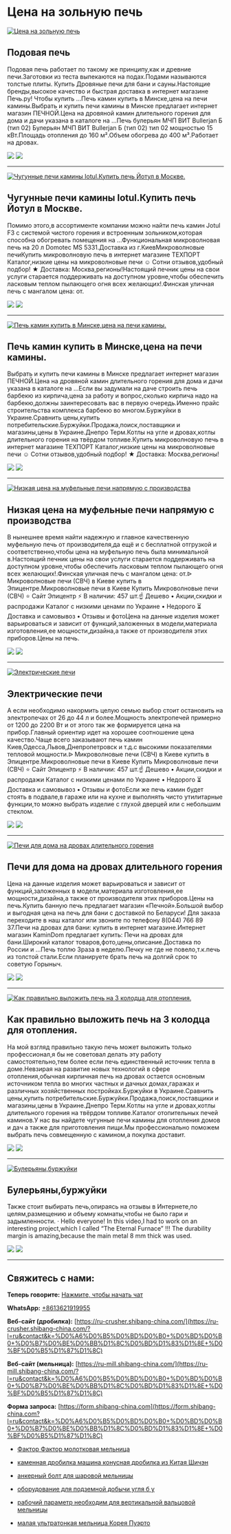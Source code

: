 # Цена на зольную печь

<a href="https://swt.shibang-china.com/?l=ru&img&k=%D0%A6%D0%B5%D0%BD%D0%B0+%D0%BD%D0%B0+%D0%B7%D0%BE%D0%BB%D1%8C%D0%BD%D1%83%D1%8E+%D0%BF%D0%B5%D1%87%D1%8C" target="_blank">![Цена на зольную печь](http://static.shibang-china.com/all-800x300/1493.jpg)</a>

## Подовая печь
Подовая печь работает по такому же принципу,как и древние печи.Заготовки из теста выпекаются на подах.Подами называются толстые плиты.️ Купить Дровяные печи для бани и сауны.Настоящие бренды,высокое качество и быстрая доставка в интернет магазине Печь.ру! Чтобы купить …Печь камин купить в Минске,цена на печи камины.Выбрать и купить печи камины в Минске предлагает интернет магазин ПЕЧНОЙ.Цена на дровяной камин длительного горения для дома и дачи указана в каталоге на …Печь булерьян МЧП ВИТ Bullerjan Б (тип 02) Булерьян МЧП ВИТ Bullerjan Б (тип 02) тип 02 мощностью 15 кВт.Площадь отопления до 160 м&#178;.Объем обогрева до 400 м&#179;.Работает на дровах.


<a href="https://whatsapp.shibangsoft.com/WhatsApp.php" target="_blank" title="WhatsApp">![](http://static.shibang-china.com/icon/whatsapp.png)</a> <a href="https://swt.shibang-china.com/?l=ru&icon&k=%D0%A6%D0%B5%D0%BD%D0%B0+%D0%BD%D0%B0+%D0%B7%D0%BE%D0%BB%D1%8C%D0%BD%D1%83%D1%8E+%D0%BF%D0%B5%D1%87%D1%8C" target="_blank">![](http://static.shibang-china.com/icon/chat-ru.png)</a>

---

<a href="https://swt.shibang-china.com/?l=ru&img&k=%D0%A6%D0%B5%D0%BD%D0%B0+%D0%BD%D0%B0+%D0%B7%D0%BE%D0%BB%D1%8C%D0%BD%D1%83%D1%8E+%D0%BF%D0%B5%D1%87%D1%8C" target="_blank">![Чугунные печи камины Iotul.Купить печь Йотул в Москве.](http://static.shibang-china.com/all-800x300/787.jpg)</a>

## Чугунные печи камины Iotul.Купить печь Йотул в Москве.
Помимо этого,в ассортименте компании можно найти печь камин Jotul F3 с системой чистого горения и встроенным зольником,которая способна обогревать помещения на …Функциональная микроволновая печь на 20 л Domotec MS 5331.Доставка из г.КиевМикроволновые печиКупить микроволновую печь в интернет магазине ТЕХПОРТ Каталог,низкие цены на микроволновые печи ☺ Сотни отзывов,удобный подбор! ★ Доставка: Москва,регионы!Настоящий печник цены на свои услуги старается поддерживать на доступном уровне,чтобы обеспечить ласковым теплом пылающего огня всех желающих!.Финская уличная печь с мангалом цена: от.


<a href="https://whatsapp.shibangsoft.com/WhatsApp.php" target="_blank" title="WhatsApp">![](http://static.shibang-china.com/icon/whatsapp.png)</a> <a href="https://swt.shibang-china.com/?l=ru&icon&k=%D0%A6%D0%B5%D0%BD%D0%B0+%D0%BD%D0%B0+%D0%B7%D0%BE%D0%BB%D1%8C%D0%BD%D1%83%D1%8E+%D0%BF%D0%B5%D1%87%D1%8C" target="_blank">![](http://static.shibang-china.com/icon/chat-ru.png)</a>

---

<a href="https://swt.shibang-china.com/?l=ru&img&k=%D0%A6%D0%B5%D0%BD%D0%B0+%D0%BD%D0%B0+%D0%B7%D0%BE%D0%BB%D1%8C%D0%BD%D1%83%D1%8E+%D0%BF%D0%B5%D1%87%D1%8C" target="_blank">![Печь камин купить в Минске,цена на печи камины.](http://static.shibang-china.com/all-800x300/912.jpg)</a>

## Печь камин купить в Минске,цена на печи камины.
Выбрать и купить печи камины в Минске предлагает интернет магазин ПЕЧНОЙ.Цена на дровяной камин длительного горения для дома и дачи указана в каталоге на …Если вы задумали на даче строить печь барбекю из кирпича,цена за работу и вопрос,сколько кирпича надо на барбекю,должны заинтересовать вас в первую очередь.Именно прайс строительства комплекса барбекю во многом.Буржуйки в Украине.Сравнить цены,купить потребительские.Буржуйки.Продажа,поиск,поставщики и магазины,цены в Украине.Днепро Терм.Котлы на угле и дровах,котлы длительного горения на твёрдом топливе.Купить микроволновую печь в интернет магазине ТЕХПОРТ Каталог,низкие цены на микроволновые печи ☺ Сотни отзывов,удобный подбор! ★ Доставка: Москва,регионы!


<a href="https://whatsapp.shibangsoft.com/WhatsApp.php" target="_blank" title="WhatsApp">![](http://static.shibang-china.com/icon/whatsapp.png)</a> <a href="https://swt.shibang-china.com/?l=ru&icon&k=%D0%A6%D0%B5%D0%BD%D0%B0+%D0%BD%D0%B0+%D0%B7%D0%BE%D0%BB%D1%8C%D0%BD%D1%83%D1%8E+%D0%BF%D0%B5%D1%87%D1%8C" target="_blank">![](http://static.shibang-china.com/icon/chat-ru.png)</a>

---

<a href="https://swt.shibang-china.com/?l=ru&img&k=%D0%A6%D0%B5%D0%BD%D0%B0+%D0%BD%D0%B0+%D0%B7%D0%BE%D0%BB%D1%8C%D0%BD%D1%83%D1%8E+%D0%BF%D0%B5%D1%87%D1%8C" target="_blank">![Низкая цена на муфельные печи напрямую с производства](http://static.shibang-china.com/all-800x300/295.jpg)</a>

## Низкая цена на муфельные печи напрямую с производства
В нынешнее время найти надежную и главное качественную муфельную печь от производителя,да ещё и с бесплатной отгрузкой и соответственно,чтобы цена на муфельную печь была минимальной в.Настоящий печник цены на свои услуги старается поддерживать на доступном уровне,чтобы обеспечить ласковым теплом пылающего огня всех желающих!.Финская уличная печь с мангалом цена: от.ᐉ Микроволновые печи (СВЧ) в Киеве купить в Эпицентре.Микроволновые печи в Киеве Купить Микроволновые печи (СВЧ) ⭐ Сайт Эпицентр ⚡ В наличии: 457 шт.☝ Дешево • Акции,скидки и распродажи Каталог с низкими ценами по Украине • Недорого ⏳ Доставка и самовывоз • Отзывы и фотоЦена на данные изделия может варьироваться и зависит от функций,заложенных в модели,материала изготовления,ее мощности,дизайна,а также от производителя этих приборов.Цены на печь.


<a href="https://whatsapp.shibangsoft.com/WhatsApp.php" target="_blank" title="WhatsApp">![](http://static.shibang-china.com/icon/whatsapp.png)</a> <a href="https://swt.shibang-china.com/?l=ru&icon&k=%D0%A6%D0%B5%D0%BD%D0%B0+%D0%BD%D0%B0+%D0%B7%D0%BE%D0%BB%D1%8C%D0%BD%D1%83%D1%8E+%D0%BF%D0%B5%D1%87%D1%8C" target="_blank">![](http://static.shibang-china.com/icon/chat-ru.png)</a>

---

<a href="https://swt.shibang-china.com/?l=ru&img&k=%D0%A6%D0%B5%D0%BD%D0%B0+%D0%BD%D0%B0+%D0%B7%D0%BE%D0%BB%D1%8C%D0%BD%D1%83%D1%8E+%D0%BF%D0%B5%D1%87%D1%8C" target="_blank">![Электрические печи](http://static.shibang-china.com/all-800x300/332.jpg)</a>

## Электрические печи
А если необходимо накормить целую семью выбор стоит остановить на электропечах от 26 до 44 л и более.Мощность электропечей примерно от 1200 до 2200 Вт и от этого так же формируется цена на прибор.Главный ориентир идет на хорошее соотношение цена качество.Чаще всего заказывают печь камин Киев,Одесса,Львов,Днепропетровск и т.д.с высокими показателями тепловой мощности.ᐉ Микроволновые печи (СВЧ) в Киеве купить в Эпицентре.Микроволновые печи в Киеве Купить Микроволновые печи (СВЧ) ⭐ Сайт Эпицентр ⚡ В наличии: 457 шт.☝ Дешево • Акции,скидки и распродажи Каталог с низкими ценами по Украине • Недорого ⏳ Доставка и самовывоз • Отзывы и фотоЕсли же печь камин будет стоять в подвале,в гараже или на кухне и выполнять чисто утилитарные функции,то можно выбрать изделие с глухой дверцей или с небольшим стеклом.


<a href="https://whatsapp.shibangsoft.com/WhatsApp.php" target="_blank" title="WhatsApp">![](http://static.shibang-china.com/icon/whatsapp.png)</a> <a href="https://swt.shibang-china.com/?l=ru&icon&k=%D0%A6%D0%B5%D0%BD%D0%B0+%D0%BD%D0%B0+%D0%B7%D0%BE%D0%BB%D1%8C%D0%BD%D1%83%D1%8E+%D0%BF%D0%B5%D1%87%D1%8C" target="_blank">![](http://static.shibang-china.com/icon/chat-ru.png)</a>

---

<a href="https://swt.shibang-china.com/?l=ru&img&k=%D0%A6%D0%B5%D0%BD%D0%B0+%D0%BD%D0%B0+%D0%B7%D0%BE%D0%BB%D1%8C%D0%BD%D1%83%D1%8E+%D0%BF%D0%B5%D1%87%D1%8C" target="_blank">![Печи для дома на дровах длительного горения](http://static.shibang-china.com/all-800x300/498.jpg)</a>

## Печи для дома на дровах длительного горения
Цена на данные изделия может варьироваться и зависит от функций,заложенных в модели,материала изготовления,ее мощности,дизайна,а также от производителя этих приборов.Цены на печь.Купить банную печь предлагает магазин &#171;Печной&#187;.Большой выбор и выгодная цена на печь для бани с доставкой по Беларуси! Для заказа переходите в наш каталог или звоните по телефону 8(044) 766 89 37.Печи на дровах для бани: купить в интернет магазине.Интернет магазин KaminDom предлагает купить: Печи на дровах для бани.Широкий каталог товаров,фото,цены,описание.Доставка по России и …Печь топлю 3раза в неделю.Печку не где не повело,т.к.печь из толстой стали.Если планируете брать печь на долгий срок то советую Горыныч.


<a href="https://whatsapp.shibangsoft.com/WhatsApp.php" target="_blank" title="WhatsApp">![](http://static.shibang-china.com/icon/whatsapp.png)</a> <a href="https://swt.shibang-china.com/?l=ru&icon&k=%D0%A6%D0%B5%D0%BD%D0%B0+%D0%BD%D0%B0+%D0%B7%D0%BE%D0%BB%D1%8C%D0%BD%D1%83%D1%8E+%D0%BF%D0%B5%D1%87%D1%8C" target="_blank">![](http://static.shibang-china.com/icon/chat-ru.png)</a>

---

<a href="https://swt.shibang-china.com/?l=ru&img&k=%D0%A6%D0%B5%D0%BD%D0%B0+%D0%BD%D0%B0+%D0%B7%D0%BE%D0%BB%D1%8C%D0%BD%D1%83%D1%8E+%D0%BF%D0%B5%D1%87%D1%8C" target="_blank">![Как правильно выложить печь на 3 колодца для отопления.](http://static.shibang-china.com/all-800x300/243.jpg)</a>

## Как правильно выложить печь на 3 колодца для отопления.
На мой взгляд правильно такую печь может выложить только профессионал,я бы не советовал делать эту работу самостоятельно,тем более если печь единственный источник тепла в доме.Невзирая на развитие новых технологий в сфере отопления,обычная кирпичная печь на дровах остается основным источником тепла во многих частных и дачных домах,гаражах и различных хозяйственных постройках.Буржуйки в Украине.Сравнить цены,купить потребительские.Буржуйки.Продажа,поиск,поставщики и магазины,цены в Украине.Днепро Терм.Котлы на угле и дровах,котлы длительного горения на твёрдом топливе.Каталог отопительных печей каминов.У нас вы найдете чугунные печи камины для отопления домов и дач а также для приготовления пищи.Мы профессионально поможем выбрать печь совмещенную с камином,а покупка доставит.


<a href="https://whatsapp.shibangsoft.com/WhatsApp.php" target="_blank" title="WhatsApp">![](http://static.shibang-china.com/icon/whatsapp.png)</a> <a href="https://swt.shibang-china.com/?l=ru&icon&k=%D0%A6%D0%B5%D0%BD%D0%B0+%D0%BD%D0%B0+%D0%B7%D0%BE%D0%BB%D1%8C%D0%BD%D1%83%D1%8E+%D0%BF%D0%B5%D1%87%D1%8C" target="_blank">![](http://static.shibang-china.com/icon/chat-ru.png)</a>

---

<a href="https://swt.shibang-china.com/?l=ru&img&k=%D0%A6%D0%B5%D0%BD%D0%B0+%D0%BD%D0%B0+%D0%B7%D0%BE%D0%BB%D1%8C%D0%BD%D1%83%D1%8E+%D0%BF%D0%B5%D1%87%D1%8C" target="_blank">![Булерьяны,буржуйки](http://static.shibang-china.com/all-800x300/347.jpg)</a>

## Булерьяны,буржуйки
Также стоит выбирать печь,опираясь на отзывы в Интернете,по целям,размещению и объему комнаты,чтобы не было гари и задымленности.&nbsp;&#0183;&#32;Hello everyone! In this video,I had to work on an interesting project,which I called “The Eternal Furnace” !!! The durability margin is amazing,because the main metal 8 mm thick was used.

<a href="https://whatsapp.shibangsoft.com/WhatsApp.php" target="_blank" title="WhatsApp">![](http://static.shibang-china.com/icon/whatsapp.png)</a> <a href="https://swt.shibang-china.com/?l=ru&icon&k=%D0%A6%D0%B5%D0%BD%D0%B0+%D0%BD%D0%B0+%D0%B7%D0%BE%D0%BB%D1%8C%D0%BD%D1%83%D1%8E+%D0%BF%D0%B5%D1%87%D1%8C" target="_blank">![](http://static.shibang-china.com/icon/chat-ru.png)</a>

---
## Свяжитесь с нами:

**Теперь говорите:** [Нажмите, чтобы начать чат](https://swt.shibang-china.com?l=ru&contact&k=%D0%A6%D0%B5%D0%BD%D0%B0+%D0%BD%D0%B0+%D0%B7%D0%BE%D0%BB%D1%8C%D0%BD%D1%83%D1%8E+%D0%BF%D0%B5%D1%87%D1%8C)

**WhatsApp:**  [+8613621919955](https://whatsapp.shibangsoft.com/WhatsApp.php)

**Веб-сайт (дробилка):** [https://ru-crusher.shibang-china.com/](https://ru-crusher.shibang-china.com/?l=ru&contact&k=%D0%A6%D0%B5%D0%BD%D0%B0+%D0%BD%D0%B0+%D0%B7%D0%BE%D0%BB%D1%8C%D0%BD%D1%83%D1%8E+%D0%BF%D0%B5%D1%87%D1%8C)

**Веб-сайт (мельница):** [https://ru-mill.shibang-china.com/](https://ru-mill.shibang-china.com/?l=ru&contact&k=%D0%A6%D0%B5%D0%BD%D0%B0+%D0%BD%D0%B0+%D0%B7%D0%BE%D0%BB%D1%8C%D0%BD%D1%83%D1%8E+%D0%BF%D0%B5%D1%87%D1%8C)

**Форма запроса:** [https://form.shibang-china.com](https://form.shibang-china.com?l=ru&contact&k=%D0%A6%D0%B5%D0%BD%D0%B0+%D0%BD%D0%B0+%D0%B7%D0%BE%D0%BB%D1%8C%D0%BD%D1%83%D1%8E+%D0%BF%D0%B5%D1%87%D1%8C)

* [Фактор Фактор молотковая мельница](../124/%D0%A4%D0%B0%D0%BA%D1%82%D0%BE%D1%80%20%D0%A4%D0%B0%D0%BA%D1%82%D0%BE%D1%80%20%D0%BC%D0%BE%D0%BB%D0%BE%D1%82%D0%BA%D0%BE%D0%B2%D0%B0%D1%8F%20%D0%BC%D0%B5%D0%BB%D1%8C%D0%BD%D0%B8%D1%86%D0%B0.md)

* [каменная дробилка машина конусная дробилка из Китая Шичэн](../122/%D0%BA%D0%B0%D0%BC%D0%B5%D0%BD%D0%BD%D0%B0%D1%8F%20%D0%B4%D1%80%D0%BE%D0%B1%D0%B8%D0%BB%D0%BA%D0%B0%20%D0%BC%D0%B0%D1%88%D0%B8%D0%BD%D0%B0%20%D0%BA%D0%BE%D0%BD%D1%83%D1%81%D0%BD%D0%B0%D1%8F%20%D0%B4%D1%80%D0%BE%D0%B1%D0%B8%D0%BB%D0%BA%D0%B0%20%D0%B8%D0%B7%20%D0%9A%D0%B8%D1%82%D0%B0%D1%8F%20%D0%A8%D0%B8%D1%87%D1%8D%D0%BD.md)

* [анкерный болт для шаровой мельницы](../124/%D0%B0%D0%BD%D0%BA%D0%B5%D1%80%D0%BD%D1%8B%D0%B9%20%D0%B1%D0%BE%D0%BB%D1%82%20%D0%B4%D0%BB%D1%8F%20%D1%88%D0%B0%D1%80%D0%BE%D0%B2%D0%BE%D0%B9%20%D0%BC%D0%B5%D0%BB%D1%8C%D0%BD%D0%B8%D1%86%D1%8B.md)

* [оборудование для подземной добычи угля б  у](../122/%D0%BE%D0%B1%D0%BE%D1%80%D1%83%D0%B4%D0%BE%D0%B2%D0%B0%D0%BD%D0%B8%D0%B5%20%D0%B4%D0%BB%D1%8F%20%D0%BF%D0%BE%D0%B4%D0%B7%D0%B5%D0%BC%D0%BD%D0%BE%D0%B9%20%D0%B4%D0%BE%D0%B1%D1%8B%D1%87%D0%B8%20%D1%83%D0%B3%D0%BB%D1%8F%20%D0%B1%20%20%D1%83.md)

* [рабочий параметр необходим для вертикальной вальцовой мельницы](../124/%D1%80%D0%B0%D0%B1%D0%BE%D1%87%D0%B8%D0%B9%20%D0%BF%D0%B0%D1%80%D0%B0%D0%BC%D0%B5%D1%82%D1%80%20%D0%BD%D0%B5%D0%BE%D0%B1%D1%85%D0%BE%D0%B4%D0%B8%D0%BC%20%D0%B4%D0%BB%D1%8F%20%D0%B2%D0%B5%D1%80%D1%82%D0%B8%D0%BA%D0%B0%D0%BB%D1%8C%D0%BD%D0%BE%D0%B9%20%D0%B2%D0%B0%D0%BB%D1%8C%D1%86%D0%BE%D0%B2%D0%BE%D0%B9%20%D0%BC%D0%B5%D0%BB%D1%8C%D0%BD%D0%B8%D1%86%D1%8B.md)

* [малая ультратонкая мельница Корея Пуэрто](../124/%D0%BC%D0%B0%D0%BB%D0%B0%D1%8F%20%D1%83%D0%BB%D1%8C%D1%82%D1%80%D0%B0%D1%82%D0%BE%D0%BD%D0%BA%D0%B0%D1%8F%20%D0%BC%D0%B5%D0%BB%D1%8C%D0%BD%D0%B8%D1%86%D0%B0%20%D0%9A%D0%BE%D1%80%D0%B5%D1%8F%20%D0%9F%D1%83%D1%8D%D1%80%D1%82%D0%BE.md)
